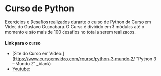 # Curso de Python

Exercícios e Desafios realizados durante o curso de Python do Curso em Vídeo do Gustavo Guanabara.
O Curso é dividido em 3 módulos até o momento e são mais de 100 desafios no total a serem realizados.

#### Link para o curso
- [Site do Curso em Vídeo:](https://www.cursoemvideo.com/course/python-3-mundo-2/ "Python 3 – Mundo 2" _blank)
- [Youtube:](https://www.youtube.com/watch?v=nJkVHusJp6E&list=PLHz_AreHm4dk_nZHmxxf_J0WRAqy5Czye "Python 3 – Mundo 2")
